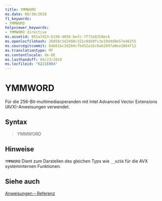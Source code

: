 ```yaml
---
title: YMMWORD
ms.date: 08/30/2018
f1_keywords:
- YMMWORD
helpviewer_keywords:
- YMMWORD directive
ms.assetid: 955a7d23-6150-4056-befc-7f72e8258ecb
ms.openlocfilehash: 26050c5d2498c321c0db9fc3e19d4d9e57e46255
ms.sourcegitcommit: 0ab61bc3d2b6cfbd52a16c6ab2b97a8ea1864f12
ms.translationtype: MT
ms.contentlocale: de-DE
ms.lasthandoff: 04/23/2019
ms.locfileid: "62216904"
---
```

# <a name="ymmword"></a>YMMWORD

Für die 256-Bit-multimediaoperanden mit Intel Advanced Vector Extensions (AVX)-Anweisungen verwendet.

## <a name="syntax"></a>Syntax

> YMMWORD

## <a name="remarks"></a>Hinweise

`YMMWORD` Dient zum Darstellen des gleichen Typs wie `__m256` für die AVX systeminternen Funktionen.

## <a name="see-also"></a>Siehe auch

[Anweisungen – Referenz](../../assembler/masm/directives-reference.md)<br/>